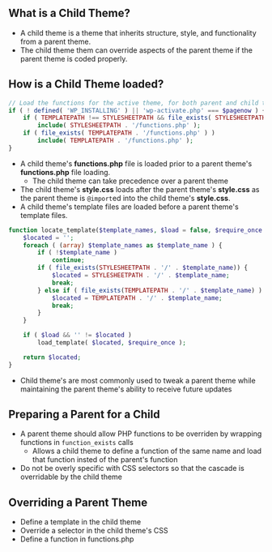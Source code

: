## What is a Child Theme?

* A child theme is a theme that inherits structure, style, and functionality from a parent theme.
* The child theme them can override aspects of the parent theme if the parent theme is coded properly.

## How is a Child Theme loaded?

```php
// Load the functions for the active theme, for both parent and child theme if applicable.
if ( ! defined( 'WP_INSTALLING' ) || 'wp-activate.php' === $pagenow ) {
	if ( TEMPLATEPATH !== STYLESHEETPATH && file_exists( STYLESHEETPATH . '/functions.php' ) )
		include( STYLESHEETPATH . '/functions.php' );
	if ( file_exists( TEMPLATEPATH . '/functions.php' ) )
		include( TEMPLATEPATH . '/functions.php' );
}
```

* A child theme's **functions.php** file is loaded prior to a parent theme's **functions.php** file loading.
	* The child theme can take precedence over a parent theme
* The child theme's **style.css** loads after the parent theme's **style.css** as the parent theme is `@import`ed into the child theme's **style.css**.
* A child theme's template files are loaded before a parent theme's template files.
```php
function locate_template($template_names, $load = false, $require_once = true ) {
	$located = '';
	foreach ( (array) $template_names as $template_name ) {
		if ( !$template_name )
			continue;
		if ( file_exists(STYLESHEETPATH . '/' . $template_name)) {
			$located = STYLESHEETPATH . '/' . $template_name;
			break;
		} else if ( file_exists(TEMPLATEPATH . '/' . $template_name) ) {
			$located = TEMPLATEPATH . '/' . $template_name;
			break;
		}
	}

	if ( $load && '' != $located )
		load_template( $located, $require_once );

	return $located;
}
```
* Child theme's are most commonly used to tweak a parent theme while maintaining the parent theme's ability to receive future updates

## Preparing a Parent for a Child

* A parent theme should allow PHP functions to be overriden by wrapping functions in `function_exists` calls
	* Allows a child theme to define a function of the same name and load that function insted of the parent's function
* Do not be overly specific with CSS selectors so that the cascade is overridable by the child theme

## Overriding a Parent Theme

* Define a template in the child theme
* Override a selector in the child theme's CSS
* Define a function in functions.php